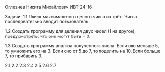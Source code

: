 Оглезнев Никита Михайлович
ИВТ-24-1б

Задачи:
1.1 Поиск максимального целого числа из трёх. Числа последовательно вводит пользователь.

1.2 Создать программу для деления двух чисел (1 на другое), предусмотреть, что они могут быть = 0.

1.3 Создать программу анализа полученного числа. Если оно меньше 5, то умножить его на 3. Если оно от 5 до 7, то поделить на 10. Если больше 7, то прибавить 3.

2.1
2.2
2.3
2.4
2.5
2.6
2.7

